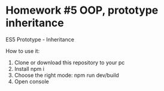 # Homework #5 OOP, prototype inheritance

ES5 Prototype - Inheritance

How to use it:

1. Clone or download this repository to your pc
2. Install npm i
3. Choose the right mode: npm run dev/build
4. Open console

